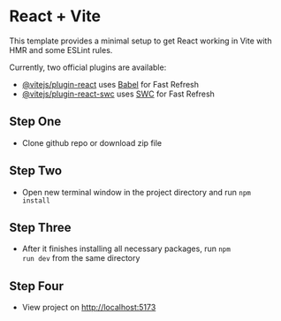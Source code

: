 # React + Vite

This template provides a minimal setup to get React working in Vite with HMR and some ESLint rules.

Currently, two official plugins are available:

- [@vitejs/plugin-react](https://github.com/vitejs/vite-plugin-react/blob/main/packages/plugin-react/README.md) uses [Babel](https://babeljs.io/) for Fast Refresh
- [@vitejs/plugin-react-swc](https://github.com/vitejs/vite-plugin-react-swc) uses [SWC](https://swc.rs/) for Fast Refresh

## Step One

- Clone github repo or download zip file

## Step Two

- Open new terminal window in the project directory and run <code>npm install</code>

## Step Three

- After it finishes installing all necessary packages, run <code>npm run dev</code> from the same directory

## Step Four

- View project on [http://localhost:5173](http://localhost:5173)
